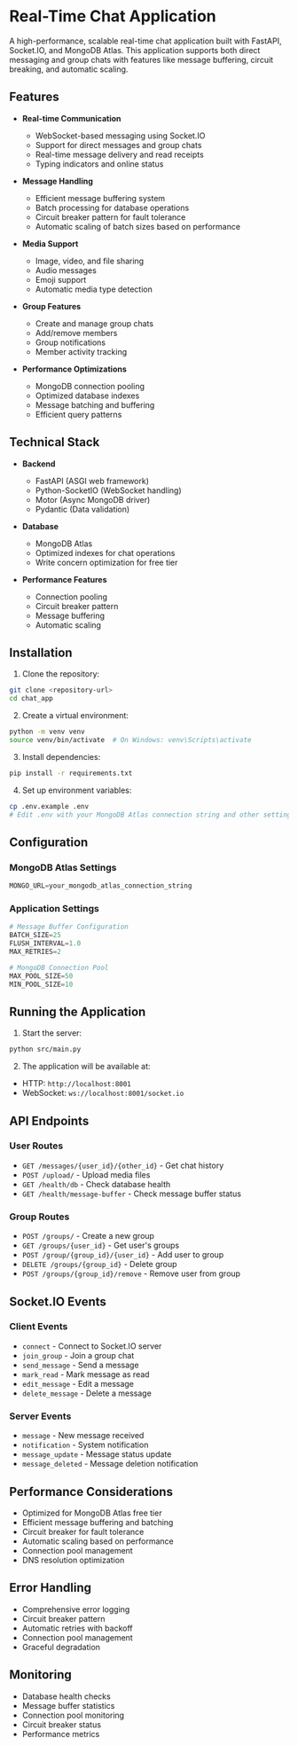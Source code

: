 # Real-Time Chat Application

A high-performance, scalable real-time chat application built with FastAPI, Socket.IO, and MongoDB Atlas. This application supports both direct messaging and group chats with features like message buffering, circuit breaking, and automatic scaling.

## Features

- **Real-time Communication**
  - WebSocket-based messaging using Socket.IO
  - Support for direct messages and group chats
  - Real-time message delivery and read receipts
  - Typing indicators and online status

- **Message Handling**
  - Efficient message buffering system
  - Batch processing for database operations
  - Circuit breaker pattern for fault tolerance
  - Automatic scaling of batch sizes based on performance

- **Media Support**
  - Image, video, and file sharing
  - Audio messages
  - Emoji support
  - Automatic media type detection

- **Group Features**
  - Create and manage group chats
  - Add/remove members
  - Group notifications
  - Member activity tracking

- **Performance Optimizations**
  - MongoDB connection pooling
  - Optimized database indexes
  - Message batching and buffering
  - Efficient query patterns

## Technical Stack

- **Backend**
  - FastAPI (ASGI web framework)
  - Python-SocketIO (WebSocket handling)
  - Motor (Async MongoDB driver)
  - Pydantic (Data validation)

- **Database**
  - MongoDB Atlas
  - Optimized indexes for chat operations
  - Write concern optimization for free tier

- **Performance Features**
  - Connection pooling
  - Circuit breaker pattern
  - Message buffering
  - Automatic scaling

## Installation

1. Clone the repository:
```bash
git clone <repository-url>
cd chat_app
```

2. Create a virtual environment:
```bash
python -m venv venv
source venv/bin/activate  # On Windows: venv\Scripts\activate
```

3. Install dependencies:
```bash
pip install -r requirements.txt
```

4. Set up environment variables:
```bash
cp .env.example .env
# Edit .env with your MongoDB Atlas connection string and other settings
```

## Configuration

### MongoDB Atlas Settings
```python
MONGO_URL=your_mongodb_atlas_connection_string
```

### Application Settings
```python
# Message Buffer Configuration
BATCH_SIZE=25
FLUSH_INTERVAL=1.0
MAX_RETRIES=2

# MongoDB Connection Pool
MAX_POOL_SIZE=50
MIN_POOL_SIZE=10
```

## Running the Application

1. Start the server:
```bash
python src/main.py
```

2. The application will be available at:
- HTTP: `http://localhost:8001`
- WebSocket: `ws://localhost:8001/socket.io`

## API Endpoints

### User Routes
- `GET /messages/{user_id}/{other_id}` - Get chat history
- `POST /upload/` - Upload media files
- `GET /health/db` - Check database health
- `GET /health/message-buffer` - Check message buffer status

### Group Routes
- `POST /groups/` - Create a new group
- `GET /groups/{user_id}` - Get user's groups
- `POST /group/{group_id}/{user_id}` - Add user to group
- `DELETE /groups/{group_id}` - Delete group
- `POST /groups/{group_id}/remove` - Remove user from group

## Socket.IO Events

### Client Events
- `connect` - Connect to Socket.IO server
- `join_group` - Join a group chat
- `send_message` - Send a message
- `mark_read` - Mark message as read
- `edit_message` - Edit a message
- `delete_message` - Delete a message

### Server Events
- `message` - New message received
- `notification` - System notification
- `message_update` - Message status update
- `message_deleted` - Message deletion notification

## Performance Considerations

- Optimized for MongoDB Atlas free tier
- Efficient message buffering and batching
- Circuit breaker for fault tolerance
- Automatic scaling based on performance
- Connection pool management
- DNS resolution optimization

## Error Handling

- Comprehensive error logging
- Circuit breaker pattern
- Automatic retries with backoff
- Connection pool management
- Graceful degradation

## Monitoring

- Database health checks
- Message buffer statistics
- Connection pool monitoring
- Circuit breaker status
- Performance metrics
